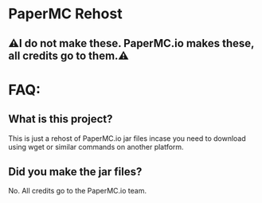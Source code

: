 # PaperMC Rehost

⚠️I do not make these. PaperMC.io makes these, all credits go to them.⚠️
----------
# FAQ:
What is this project?
----------
This is just a rehost of PaperMC.io jar files incase you need to download using wget or similar commands on another platform.

Did you make the jar files?
----------
No. All credits go to the PaperMC.io team.
